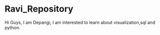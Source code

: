 # Ravi_Repository
Hi Guys,
I am Depangi, I am interested to learn about visualization,sql and python.
